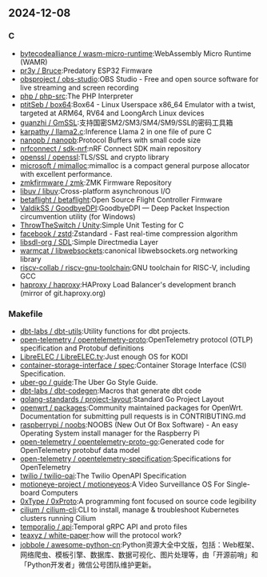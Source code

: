 ## 2024-12-08

### C

* [bytecodealliance / wasm-micro-runtime](https://github.com/bytecodealliance/wasm-micro-runtime):WebAssembly Micro Runtime (WAMR)
* [pr3y / Bruce](https://github.com/pr3y/Bruce):Predatory ESP32 Firmware
* [obsproject / obs-studio](https://github.com/obsproject/obs-studio):OBS Studio - Free and open source software for live streaming and screen recording
* [php / php-src](https://github.com/php/php-src):The PHP Interpreter
* [ptitSeb / box64](https://github.com/ptitSeb/box64):Box64 - Linux Userspace x86_64 Emulator with a twist, targeted at ARM64, RV64 and LoongArch Linux devices
* [guanzhi / GmSSL](https://github.com/guanzhi/GmSSL):支持国密SM2/SM3/SM4/SM9/SSL的密码工具箱
* [karpathy / llama2.c](https://github.com/karpathy/llama2.c):Inference Llama 2 in one file of pure C
* [nanopb / nanopb](https://github.com/nanopb/nanopb):Protocol Buffers with small code size
* [nrfconnect / sdk-nrf](https://github.com/nrfconnect/sdk-nrf):nRF Connect SDK main repository
* [openssl / openssl](https://github.com/openssl/openssl):TLS/SSL and crypto library
* [microsoft / mimalloc](https://github.com/microsoft/mimalloc):mimalloc is a compact general purpose allocator with excellent performance.
* [zmkfirmware / zmk](https://github.com/zmkfirmware/zmk):ZMK Firmware Repository
* [libuv / libuv](https://github.com/libuv/libuv):Cross-platform asynchronous I/O
* [betaflight / betaflight](https://github.com/betaflight/betaflight):Open Source Flight Controller Firmware
* [ValdikSS / GoodbyeDPI](https://github.com/ValdikSS/GoodbyeDPI):GoodbyeDPI — Deep Packet Inspection circumvention utility (for Windows)
* [ThrowTheSwitch / Unity](https://github.com/ThrowTheSwitch/Unity):Simple Unit Testing for C
* [facebook / zstd](https://github.com/facebook/zstd):Zstandard - Fast real-time compression algorithm
* [libsdl-org / SDL](https://github.com/libsdl-org/SDL):Simple Directmedia Layer
* [warmcat / libwebsockets](https://github.com/warmcat/libwebsockets):canonical libwebsockets.org networking library
* [riscv-collab / riscv-gnu-toolchain](https://github.com/riscv-collab/riscv-gnu-toolchain):GNU toolchain for RISC-V, including GCC
* [haproxy / haproxy](https://github.com/haproxy/haproxy):HAProxy Load Balancer's development branch (mirror of git.haproxy.org)

### Makefile

* [dbt-labs / dbt-utils](https://github.com/dbt-labs/dbt-utils):Utility functions for dbt projects.
* [open-telemetry / opentelemetry-proto](https://github.com/open-telemetry/opentelemetry-proto):OpenTelemetry protocol (OTLP) specification and Protobuf definitions
* [LibreELEC / LibreELEC.tv](https://github.com/LibreELEC/LibreELEC.tv):Just enough OS for KODI
* [container-storage-interface / spec](https://github.com/container-storage-interface/spec):Container Storage Interface (CSI) Specification.
* [uber-go / guide](https://github.com/uber-go/guide):The Uber Go Style Guide.
* [dbt-labs / dbt-codegen](https://github.com/dbt-labs/dbt-codegen):Macros that generate dbt code
* [golang-standards / project-layout](https://github.com/golang-standards/project-layout):Standard Go Project Layout
* [openwrt / packages](https://github.com/openwrt/packages):Community maintained packages for OpenWrt. Documentation for submitting pull requests is in CONTRIBUTING.md
* [raspberrypi / noobs](https://github.com/raspberrypi/noobs):NOOBS (New Out Of Box Software) - An easy Operating System install manager for the Raspberry Pi
* [open-telemetry / opentelemetry-proto-go](https://github.com/open-telemetry/opentelemetry-proto-go):Generated code for OpenTelemetry protobuf data model
* [open-telemetry / opentelemetry-specification](https://github.com/open-telemetry/opentelemetry-specification):Specifications for OpenTelemetry
* [twilio / twilio-oai](https://github.com/twilio/twilio-oai):The Twilio OpenAPI Specification
* [motioneye-project / motioneyeos](https://github.com/motioneye-project/motioneyeos):A Video Surveillance OS For Single-board Computers
* [0xType / 0xProto](https://github.com/0xType/0xProto):A programming font focused on source code legibility
* [cilium / cilium-cli](https://github.com/cilium/cilium-cli):CLI to install, manage & troubleshoot Kubernetes clusters running Cilium
* [temporalio / api](https://github.com/temporalio/api):Temporal gRPC API and proto files
* [teaxyz / white-paper](https://github.com/teaxyz/white-paper):how will the protocol work?
* [jobbole / awesome-python-cn](https://github.com/jobbole/awesome-python-cn):Python资源大全中文版，包括：Web框架、网络爬虫、模板引擎、数据库、数据可视化、图片处理等，由「开源前哨」和「Python开发者」微信公号团队维护更新。
